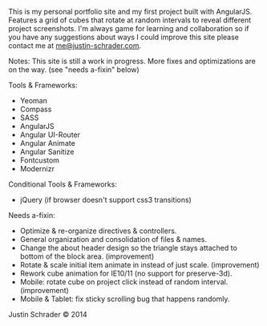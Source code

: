 This is my personal portfolio site and my first project built with AngularJS. Features a grid of cubes that rotate at random intervals to reveal different project screenshots. I'm always game for learning and collaboration so if you have any suggestions about ways I could improve this site please contact me at me@justin-schrader.com.

Notes:
This site is still a work in progress. More fixes and optimizations are on the way. (see "needs a-fixin" below)

Tools & Frameworks:
- Yeoman
- Compass
- SASS
- AngularJS
- Angular UI-Router
- Angular Animate
- Angular Sanitize
- Fontcustom
- Modernizr

Conditional Tools & Frameworks:
- jQuery (if browser doesn't support css3 transitions)

Needs a-fixin:
- Optimize & re-organize directives & controllers.
- General organization and consolidation of files & names.
- Change the about header design so the triangle stays attached to bottom of the block area. (improvement)
- Rotate & scale initial item animate in instead of just scale. (improvement)
- Rework cube animation for IE10/11 (no support for preserve-3d).
- Mobile: rotate cube on project click instead of random interval. (improvement)
- Mobile & Tablet: fix sticky scrolling bug that happens randomly.

Justin Schrader © 2014